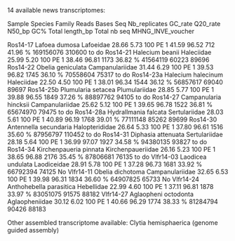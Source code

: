 14 available news transcriptomes:

Sample	Species	Family	Reads	Bases	Seq	Nb_replicates	GC_rate	Q20_rate	N50_bp	GC%	Total length_bp	Total nb seq	MHNG_INVE_voucher

Ros14-17	Lafoea dumosa	Lafoeidae	28.66	5.73	100 PE	1	41.59	96.52	712	41.96 %	169156076	310600	to do
Ros14-21	Halecium beanii	Haleciidae	25.99	5.20	100 PE	1	38.46	96.81	1173	36.82 %	41564119	60223	89696
Ros14-22	Obelia geniculata	Campanulariidae	31.44	6.29	100 PE	1	39.53	96.82	1745	36.10 %	70558604	75317	to do
Ros14-23a	Halecium halecinum	Haleciidae	22.50	4.50	100 PE	1	38.01	96.34	1544	36.12 %	56857617	69040	89697
Ros14-25b	Plumularia setacea	Plumulariidae	28.85	5.77	100 PE	1	39.88	96.55	1849	37.26 %	88897762	94105	to do
Ros14-27	Campanularia hincksii	Campanulariidae	25.62	5.12	100 PE	1	39.65	96.78	1522	36.81 %	65674970	79475	to do
Ros14-28a	Hydrallmania falcata	Sertulariidae	28.03	5.61	100 PE	1	40.89	96.19	1768	39.01 %	77111148	85262	89699
Ros14-30	Antennella secundaria	Halopterididae	26.64	5.33	100 PE	1	37.80	96.61	1516	35.60 %	87956797	110452	to do
Ros14-31	Diphasia attenuata	Sertulariidae	28.18	5.64	100 PE	1	36.99	97.07	1927	 34.58 %	94380135	93827	to do
Ros14-34	Kirchenpaueria pinnata	Kirchenpaueriidae	26.16	5.23	100 PE	1	38.65	96.88	2176	35.45 %	87806681	76135	to do
Vlfr14-03	Laodicea undulata	Laodiceidae	28.91	5.78	100 PE	1	37.28	96.73	1681	33.92 %	66792394	74125	No
Vlfr14-11	Obelia dichotoma	Campanulariidae	32.65	6.53	100 PE	1	39.98	96.31	1834	36.60 %	64907825	65733	No
Vlfr14-24	Anthohebella parasitica	Hebellidae	22.99	4.60	100 PE	1	37.11	96.81	1878	33.97 %	83051075	91575	88182
Vlfr14-27	Aglaopheni octodonta	Aglaopheniidae	30.12	6.02	100 PE	1	40.66	96.29	1774	38.33 %	81284794	90426	88183



Other assembled transcriptome available: Clytia hemisphaerica (genome guided assembly)
